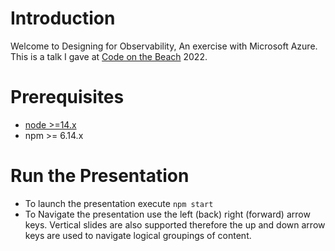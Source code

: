 # Introduction
Welcome to Designing for Observability, An exercise with Microsoft Azure.  This is a talk I gave at [Code on the Beach](https://www.codeonthebeach.com/) 2022.

# Prerequisites
- [node >=14.x](https://nodejs.org/en/download/current/)
- npm  >= 6.14.x

# Run the Presentation
- To launch the presentation execute `npm start`
- To Navigate the presentation use the left (back) right (forward) arrow keys.  Vertical slides are also supported therefore the up and down arrow keys are used to navigate logical groupings of content.